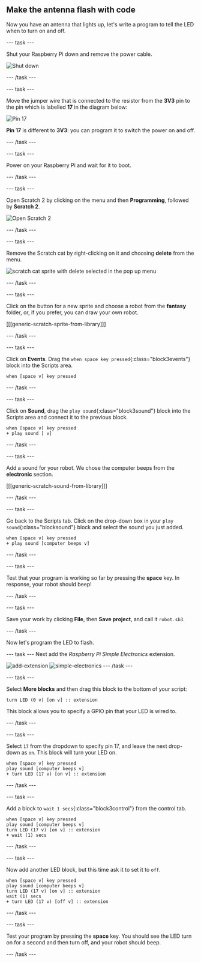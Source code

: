 ## Make the antenna flash with code

Now you have an antenna that lights up, let's write a program to tell the LED when to turn on and off.

--- task ---

Shut your Raspberry Pi down and remove the power cable.

![Shut down](images/shut-down.png)

--- /task ---

--- task ---

Move the jumper wire that is connected to the resistor from the **3V3** pin to the pin which is labelled **17** in the diagram below:

![Pin 17](images/finished-circuit.png)

**Pin 17** is different to **3V3**: you can program it to switch the power on and off.

--- /task ---

--- task ---

Power on your Raspberry Pi and wait for it to boot.

--- /task ---

--- task ---

Open Scratch 2 by clicking on the menu and then **Programming**, followed by **Scratch 2**.

![Open Scratch 2](images/open-scratch.png)

--- /task ---

--- task ---

Remove the Scratch cat by right-clicking on it and choosing **delete** from the menu.

![scratch cat sprite with delete selected in the pop up menu ](images/delete-sprite.png)

--- /task ---

--- task ---

Click on the button for a new sprite and choose a robot from the **fantasy** folder, or, if you prefer, you can draw your own robot.

[[[generic-scratch-sprite-from-library]]]

--- /task ---

--- task ---

Click on **Events**. Drag the `when space key pressed`{:class="block3events"} block into the Scripts area.

```blocks3
when [space v] key pressed
```

--- /task ---

--- task ---

Click on **Sound**, drag the `play sound`{:class="block3sound"} block into the Scripts area and connect it to the previous block.

```blocks3
when [space v] key pressed
+ play sound [ v]
```

--- /task ---

--- task ---

Add a sound for your robot. We chose the computer beeps from the **electronic** section.

[[[generic-scratch-sound-from-library]]]

--- /task ---

--- task ---

Go back to the Scripts tab. Click on the drop-down box in your `play sound`{:class="blocksound"} block and select the sound you just added.

```blocks3
when [space v] key pressed
+ play sound [computer beeps v]
```

--- /task ---

--- task ---

Test that your program is working so far by pressing the **space** key. In response, your robot should beep!

--- /task ---

--- task ---

Save your work by clicking **File**, then **Save project**, and call it `robot.sb3`.

--- /task ---

Now let's program the LED to flash.

--- task ---
Next add the *Raspberry Pi Simple Electronics* extension.

![add-extension](images/add-extension.png)
![simple-electronics](images/simple-electronics.png)
--- /task ---


--- task ---

Select **More blocks** and then drag this block to the bottom of your script:

```blocks3
turn LED (0 v) [on v] :: extension
```

This block allows you to specify a GPIO pin that your LED is wired to.

--- /task ---

--- task ---

Select `17` from the dropdown to specify pin 17, and leave the next drop-down as `on`. This block will turn your LED on.

```blocks3
when [space v] key pressed
play sound [computer beeps v]
+ turn LED (17 v) [on v] :: extension
```

--- /task ---

--- task ---

Add a block to `wait 1 secs`{:class="block3control"} from the control tab.

```blocks3
when [space v] key pressed
play sound [computer beeps v]
turn LED (17 v) [on v] :: extension
+ wait (1) secs
```

--- /task ---

--- task ---

Now add another LED block, but this time ask it to set it to `off`.

```blocks3
when [space v] key pressed
play sound [computer beeps v]
turn LED (17 v) [on v] :: extension
wait (1) secs
+ turn LED (17 v) [off v] :: extension

```

--- /task ---

--- task ---

Test your program by pressing the **space** key. You should see the LED turn on for a second and then turn off, and your robot should beep.

--- /task ---
